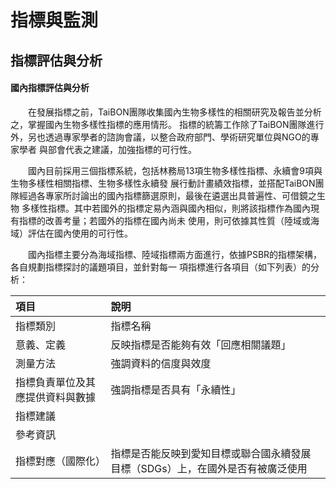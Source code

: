 # 指標與監測

## 指標評估與分析


#### 國內指標評估與分析

　　在發展指標之前，TaiBON團隊收集國內生物多樣性的相關研究及報告並分析之，掌握國內生物多樣性指標的應用情形。
指標的統籌工作除了TaiBON團隊進行外，另也透過專家學者的諮詢會議，以整合政府部門、學術研究單位與NGO的專家學者
與部會代表之建議，加強指標的可行性。

　　國內目前採用三個指標系統，包括林務局13項生物多樣性指標、永續會9項與生物多樣性相關指標、生物多樣性永續發
展行動計畫績效指標，並搭配TaiBON團隊經過各專家所討論出的國內指標篩選原則，最後在遴選出具普遍性、可借鏡之生物
多樣性指標。其中若國外的指標定易內涵與國內相似，則將該指標作為國內現有指標的改善考量；若國外的指標在國內尚未
使用，則可依據其性質（陸域或海域）評估在國內使用的可行性。

　　國內指標主要分為海域指標、陸域指標兩方面進行，依據PSBR的指標架構，各自規劃指標探討的議題項目，並針對每一
項指標進行各項目（如下列表）的分析：

| 項目                              | 說明                                                                           |
| :-------------------------------- |:-------------------------------------------------------------------------------|
| 指標類別                          | 指標名稱                                                                       |
| 意義、定義                        | 反映指標是否能夠有效「回應相關議題」                                           |
| 測量方法                          | 強調資料的信度與效度                                                           |
| 指標負責單位及其應提供資料與數據  | 強調指標是否具有「永續性」                                                     | 
| 指標建議                          |                                                                                |
| 參考資訊                          |                                                                                |
| 指標對應（國際化）                | 指標是否能反映到愛知目標或聯合國永續發展目標（SDGs）上，在國外是否有被廣泛使用 |
